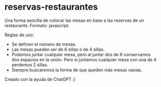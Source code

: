 # reservas-restaurantes
Una forma sencilla de colocar las mesas en base a las reservas de un restaurante.
Formato: javascript.

Reglas de uso:
- Se definen el número de mesas.
- Las mesas pueden ser de 6 sillas o de 4 sillas.
- Podemos juntar cualquier mesa, pero al juntar dos de 6 conservamos dos espacios en la unión. Pero si juntamos cualquier mesa con una de 4 perdemos 2 sillas.
- Siempre buscaremos la forma de que queden más mesas vacías.

Creado con la ayuda de ChatGPT :)
